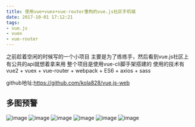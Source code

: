 ```yaml
---
title: 使用vue+vuex+vue-router重构的vue.js社区手机端
date: 2017-10-01 17:12:21
tags:
- vue.js
- vuex
- vue-router
---
```


之前趁着空闲的时候写的一个小项目
主要是为了练练手，然后看到vue.js社区上有公共的api就想着拿来用
整个项目是使用vue-cli脚手架搭建的
使用的技术有
vue2 + vuex + vue-router + webpack + ES6 + axios + sass <!--more-->


github地址:https://github.com/kola828/vue.js-web

多图预警
------------------------------------------------------
![image](/img/artImg/100101.png)
![image](/img/artImg/100106.png)
![image](/img/artImg/100102.png)
![image](/img/artImg/100103.png)
![image](/img/artImg/100104.png)
![image](/img/artImg/100105.png)
